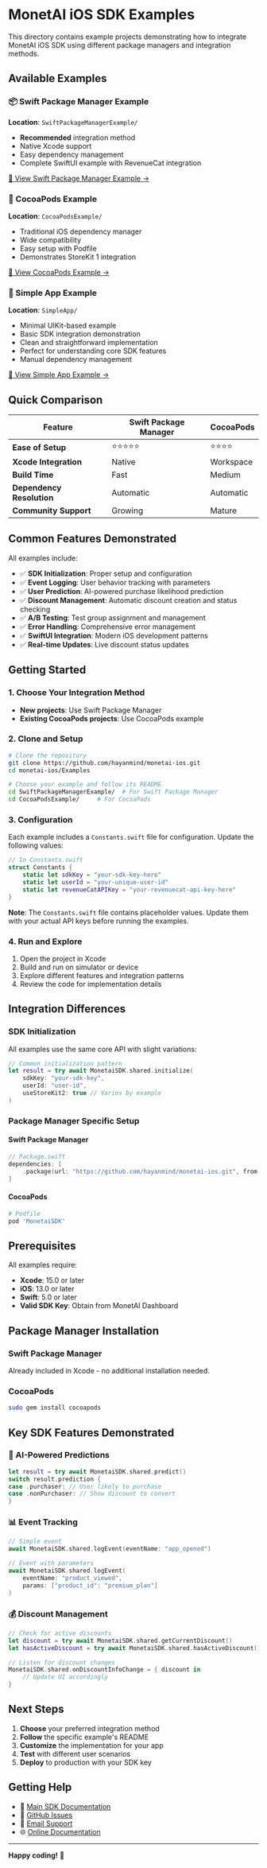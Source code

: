 # MonetAI iOS SDK Examples

This directory contains example projects demonstrating how to integrate MonetAI iOS SDK using different package managers and integration methods.

## Available Examples

### 📦 Swift Package Manager Example

**Location**: `SwiftPackageManagerExample/`

- **Recommended** integration method
- Native Xcode support
- Easy dependency management
- Complete SwiftUI example with RevenueCat integration

[📖 View Swift Package Manager Example →](SwiftPackageManagerExample/)

### 🍫 CocoaPods Example

**Location**: `CocoaPodsExample/`

- Traditional iOS dependency manager
- Wide compatibility
- Easy setup with Podfile
- Demonstrates StoreKit 1 integration

[📖 View CocoaPods Example →](CocoaPodsExample/)

### 🎯 Simple App Example

**Location**: `SimpleApp/`

- Minimal UIKit-based example
- Basic SDK integration demonstration
- Clean and straightforward implementation
- Perfect for understanding core SDK features
- Manual dependency management

[📖 View Simple App Example →](SimpleApp/)

## Quick Comparison

| Feature                   | Swift Package Manager | CocoaPods |
| ------------------------- | --------------------- | --------- |
| **Ease of Setup**         | ⭐⭐⭐⭐⭐            | ⭐⭐⭐⭐  |
| **Xcode Integration**     | Native                | Workspace |
| **Build Time**            | Fast                  | Medium    |
| **Dependency Resolution** | Automatic             | Automatic |
| **Community Support**     | Growing               | Mature    |

## Common Features Demonstrated

All examples include:

- ✅ **SDK Initialization**: Proper setup and configuration
- ✅ **Event Logging**: User behavior tracking with parameters
- ✅ **User Prediction**: AI-powered purchase likelihood prediction
- ✅ **Discount Management**: Automatic discount creation and status checking
- ✅ **A/B Testing**: Test group assignment and management
- ✅ **Error Handling**: Comprehensive error management
- ✅ **SwiftUI Integration**: Modern iOS development patterns
- ✅ **Real-time Updates**: Live discount status updates

## Getting Started

### 1. Choose Your Integration Method

- **New projects**: Use Swift Package Manager
- **Existing CocoaPods projects**: Use CocoaPods example

### 2. Clone and Setup

```bash
# Clone the repository
git clone https://github.com/hayanmind/monetai-ios.git
cd monetai-ios/Examples

# Choose your example and follow its README
cd SwiftPackageManagerExample/  # For Swift Package Manager
cd CocoaPodsExample/     # For CocoaPods
```

### 3. Configuration

Each example includes a `Constants.swift` file for configuration. Update the following values:

```swift
// In Constants.swift
struct Constants {
    static let sdkKey = "your-sdk-key-here"
    static let userId = "your-unique-user-id"
    static let revenueCatAPIKey = "your-revenuecat-api-key-here"
}
```

**Note**: The `Constants.swift` file contains placeholder values. Update them with your actual API keys before running the examples.

### 4. Run and Explore

1. Open the project in Xcode
2. Build and run on simulator or device
3. Explore different features and integration patterns
4. Review the code for implementation details

## Integration Differences

### SDK Initialization

All examples use the same core API with slight variations:

```swift
// Common initialization pattern
let result = try await MonetaiSDK.shared.initialize(
    sdkKey: "your-sdk-key",
    userId: "user-id",
    useStoreKit2: true // Varies by example
)
```

### Package Manager Specific Setup

#### Swift Package Manager

```swift
// Package.swift
dependencies: [
    .package(url: "https://github.com/hayanmind/monetai-ios.git", from: "1.0.0")
]
```

#### CocoaPods

```ruby
# Podfile
pod 'MonetaiSDK'
```

## Prerequisites

All examples require:

- **Xcode**: 15.0 or later
- **iOS**: 13.0 or later
- **Swift**: 5.0 or later
- **Valid SDK Key**: Obtain from MonetAI Dashboard

## Package Manager Installation

### Swift Package Manager

Already included in Xcode - no additional installation needed.

### CocoaPods

```bash
sudo gem install cocoapods
```

## Key SDK Features Demonstrated

### 🤖 AI-Powered Predictions

```swift
let result = try await MonetaiSDK.shared.predict()
switch result.prediction {
case .purchaser: // User likely to purchase
case .nonPurchaser: // Show discount to convert
}
```

### 📊 Event Tracking

```swift
// Simple event
await MonetaiSDK.shared.logEvent(eventName: "app_opened")

// Event with parameters
await MonetaiSDK.shared.logEvent(
    eventName: "product_viewed",
    params: ["product_id": "premium_plan"]
)
```

### 💰 Discount Management

```swift
// Check for active discounts
let discount = try await MonetaiSDK.shared.getCurrentDiscount()
let hasActiveDiscount = try await MonetaiSDK.shared.hasActiveDiscount()

// Listen for discount changes
MonetaiSDK.shared.onDiscountInfoChange = { discount in
    // Update UI accordingly
}
```

## Next Steps

1. **Choose** your preferred integration method
2. **Follow** the specific example's README
3. **Customize** the implementation for your app
4. **Test** with different user scenarios
5. **Deploy** to production with your SDK key

## Getting Help

- 📖 [Main SDK Documentation](../README.md)
- 🐛 [GitHub Issues](https://github.com/hayanmind/monetai-ios/issues)
- 📧 [Email Support](mailto:support@monetai.io)
- 🌐 [Online Documentation](https://docs.monetai.io)

---

**Happy coding!** 🚀
